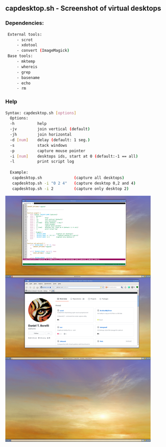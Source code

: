 ## capdesktop.sh - Screenshot of virtual desktops

### Dependencies:

```bash
 External tools:
     - scrot
     - xdotool
     - convert (ImageMagick)
 Base tools:
     - mktemp
     - whereis
     - grep
     - basename
     - echo
     - rm
```

### Help

```bash
Syntax: capdesktop.sh [options]
  Options:
  -h          help
  -jv         join vertical (default)
  -jh         join horizontal
  -d [num]    delay (default: 1 seg.)
  -s          stack windows
  -p          capture mouse pointer
  -i [num]    desktops ids, start at 0 (default:-1 == all)
  -l          print script log

  Example:
   capdesktop.sh              (capture all desktops)
   capdesktop.sh -i "0 2 4"   (capture desktop 0,2 and 4)
   capdesktop.sh -i 2         (capture only desktop 2)
```

<img src="https://github.com/daltomi/capdesktop/raw/master/screenshots/capdesktop.png"/>

